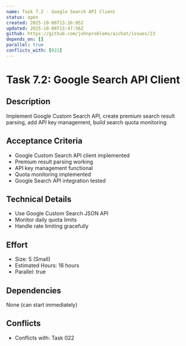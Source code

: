 ```yaml
---
name: Task 7.2 - Google Search API Client
status: open
created: 2025-10-06T13:16:05Z
updated: 2025-10-06T13:47:56Z
github: https://github.com/johnproblems/aichat/issues/23
depends_on: []
parallel: true
conflicts_with: [022]
---
```


# Task 7.2: Google Search API Client

## Description
Implement Google Custom Search API, create premium search result parsing, add API key management, build search quota monitoring

## Acceptance Criteria
- Google Custom Search API client implemented
- Premium result parsing working
- API key management functional
- Quota monitoring implemented
- Google Search API integration tested

## Technical Details
- Use Google Custom Search JSON API
- Monitor daily quota limits
- Handle rate limiting gracefully

## Effort
- Size: S (Small)
- Estimated Hours: 16 hours
- Parallel: true

## Dependencies
None (can start immediately)

## Conflicts
- Conflicts with: Task 022
